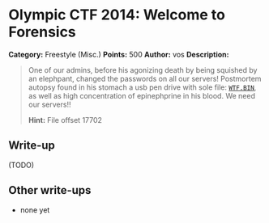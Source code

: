 # Olympic CTF 2014: Welcome to Forensics

**Category:** Freestyle (Misc.)
**Points:** 500
**Author:** vos
**Description:**

> One of our admins, before his agonizing death by being squished by an elephpant, changed the passwords on all our servers! Postmortem autopsy found in his stomach a usb pen drive with sole file: [`WTF.BIN`](WTF.BIN), as well as high concentration of epinephprine in his blood. We need our servers!!
>
> **Hint:** File offset 17702

## Write-up

(TODO)

## Other write-ups

* none yet
